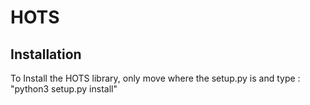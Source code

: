 # HOTS

## Installation
To Install the HOTS library, only move where the setup.py is and type : "python3 setup.py install"
